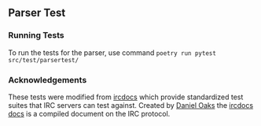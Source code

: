 ## Parser Test

### Running Tests

To run the tests for the parser, use command `poetry run pytest src/test/parsertest/`

### Acknowledgements

These tests were modified from [ircdocs](https://github.com/ircdocs/parser-tests) which provide standardized test suites that IRC servers can test against. Created by [Daniel Oaks](https://danieloaks.net/) the [ircdocs docs](https://github.com/ircdocs) is a compiled document on the IRC protocol.
